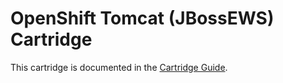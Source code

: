 # OpenShift Tomcat (JBossEWS) Cartridge
This cartridge is documented in the [Cartridge Guide](http://openshift.github.io/documentation/oo_cartridge_guide.html#tomcat).
